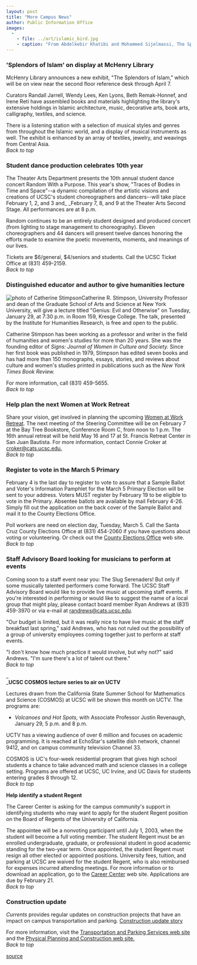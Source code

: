 ```yaml
---
layout: post
title: "More Campus News"
author: Public Information Office
images:
  -
    - file: ../art/islamic_bird.jpg
    - caption: "From Abdelkebir Khatibi and Mohammed Sijelmassi, The Splendour of Islamic Calligraphy, London: Thames and Hudson, 2001."
---
```


###

### 'Splendors of Islam' on display at McHenry Library

McHenry Library announces a new exhibit, "The Splendors of Islam," which will be on view near the second floor reference desk through April 7.

Curators Randall Jarrell, Wendy Lees, Ken Lyons, Beth Remak-Honnef, and Irene Reti have assembled books and materials highlighting the library's extensive holdings in Islamic architecture, music, decorative arts, book arts, calligraphy, textiles, and science.

There is a listening station with a selection of musical styles and genres from throughout the Islamic world, and a display of musical instruments as well. The exhibit is enhanced by an array of textiles, jewelry, and weavings from Central Asia.  
[ ][1]_Back to top_

### Student dance production celebrates 10th year

The Theater Arts Department presents the 10th annual student dance concert Random With a Purpose. This year's show, "Traces of Bodies in Time and Space"--a dynamic compilation of the artistic visions and creations of UCSC's student choreographers and dancers--will take place February 1, 2, and 3 and_ _February 7, 8, and 9 at the Theater Arts Second Stage. All performances are at 8 p.m.

Random continues to be an entirely student designed and produced concert (from lighting to stage management to choreography). Eleven choreographers and 44 dancers will present twelve dances honoring the efforts made to examine the poetic movements, moments, and meanings of our lives.

Tickets are $6/general, $4/seniors and students. Call the UCSC Ticket Office at (831) 459-2159.  
_Back to top_

### Distinguished educator and author to give humanities lecture

![photo of Catherine Stimpson][2]Catherine R. Stimpson, University Professor and dean of the Graduate School of Arts and Science at New York University, will give a lecture titled "Genius: Evil and Otherwise" on Tuesday, January 29, at 7:30 p.m. in Room 159, Kresge College. The talk, presented by the Institute for Humanities Research, is free and open to the public.

Catherine Stimpson has been working as a professor and writer in the field of humanities and women's studies for more than 20 years. She was the founding editor of _Signs: Journal of Women in Culture and Society._ Since her first book was published in 1979, Stimpson has edited seven books and has had more than 150 monographs, essays, stories, and reviews about culture and women's studies printed in publications such as the _New York Times Book Review._

For more information, call (831) 459-5655.  
_Back to top_

### Help plan the next Women at Work Retreat

Share your vision, get involved in planning the upcoming [Women at Work Retreat][3]. The next meeting of the Steering Committee will be on February 7 at the Bay Tree Bookstore, Conference Room C, from noon to 1 p.m. The 16th annual retreat will be held May 16 and 17 at St. Francis Retreat Center in San Juan Bautista. For more information, contact Connie Croker at [croker@cats.ucsc.edu.][4]  
_Back to top_

### Register to vote in the March 5 Primary

February 4 is the last day to register to vote to assure that a Sample Ballot and Voter's Information Pamphlet for the March 5 Primary Election will be sent to your address. Voters MUST register by February 19 to be eligible to vote in the Primary. Absentee ballots are available by mail February 4-26. Simply fill out the application on the back cover of the Sample Ballot and mail it to the County Elections Office.

Poll workers are need on election day, Tuesday, March 5. Call the Santa Cruz County Elections Office at (831) 454-2060 if you have questions about voting or volunteering. Or check out the [County Elections Office][5] web site.  
_Back to top_

### Staff Advisory Board looking for musicians to perform at events

Coming soon to a staff event near you: The Slug Serenaders! But only if some musically talented performers come forward. The UCSC Staff Advisory Board would like to provide live music at upcoming staff events. If you're interested in performing or would like to suggest the name of a local group that might play, please contact board member Ryan Andrews at (831) 459-3970 or via e-mail at [randrews@cats.ucsc.edu][6].

"Our budget is limited, but it was really nice to have live music at the staff breakfast last spring," said Andrews, who has not ruled out the possibility of a group of university employees coming together just to perform at staff events.

"I don't know how much practice it would involve, but why not?" said Andrews. "I'm sure there's a lot of talent out there."  
_Back to top_

_  
_**UCSC COSMOS lecture series to air on UCTV**

Lectures drawn from the California State Summer School for Mathematics and Science (COSMOS) at UCSC will be shown this month on UCTV. The programs are:

* _Volcanoes and Hot Spots,_ with Associate Professor Justin Revenaugh, January 29, 5 p.m. and 8 p.m.

UCTV has a viewing audience of over 6 million and focuses on academic programming. It is reached at EchoStar's satellite dish network, channel 9412, and on campus community television Channel 33.

COSMOS is UC's four-week residential program that gives high school students a chance to take advanced math and science classes in a college setting. Programs are offered at UCSC, UC Irvine, and UC Davis for students entering grades 8 through 12.   
_Back to top_

**Help identify a student Regent**

The Career Center is asking for the campus community's support in identifying students who may want to apply for the student Regent position on the Board of Regents of the University of California.

The appointee will be a nonvoting participant until July 1, 2003, when the student will become a full voting member. The student Regent must be an enrolled undergraduate, graduate, or professional student in good academic standing for the two-year term. Once appointed, the student Regent must resign all other elected or appointed positions. University fees, tuition, and parking at UCSC are waived for the student Regent, who is also reimbursed for expenses incurred attending meetings. For more information or to download an application[,][7] go to the [Career Center][8] web site. Applications are due by February 21.  
_Back to top_

### Construction update

_Currents_ provides regular updates on construction projects that have an impact on campus transportation and parking. [Construction update story][9]

For more information, visit the [Transportation and Parking Services web site][10] and the [Physical Planning and Construction web site.  
][11]_Back to top_

  

[1]: ../11-19/walker.html
[2]: ../art/stimpson_catherine.130.jpg
[3]: http://www2.ucsc.edu/womenatwork/
[4]: mailto:croker@cats.ucsc.edu
[5]: http://www.votescount.com
[6]: mailto:randrews@cats.ucsc.edu
[7]: http://www2.ucsc.edu/careers/jobs/regent.html.
[8]: http://www2.ucsc.edu/careers/jobs/regent.html
[9]: ../../construction.html
[10]: http://www2.ucsc.edu/taps/
[11]: http://www2.ucsc.edu/ppc/

[source](http://www1.ucsc.edu/currents/01-02/01-28/morenews.html "Permalink to morenews")

